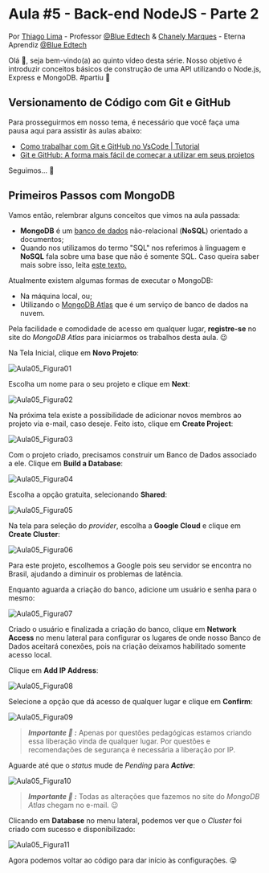 # Aula #5 - Back-end NodeJS - Parte 2

Por <a href="https://www.linkedin.com/in/thicode/" target="_blank">Thiago Lima</a> - Professor <a href="https://blueedtech.com.br/quem-somos/" target="_blank">@Blue Edtech</a> & <a href="https://www.linkedin.com/in/chanelym/" target="_blank">Chanely Marques</a> - Eterna Aprendiz <a href="https://blueedtech.com.br/quem-somos/" target="_blank">@Blue Edtech</a>

Olá :wave:, seja bem-vindo(a) ao quinto vídeo desta série. Nosso objetivo é introduzir conceitos básicos de construção de uma API utilizando o Node.js, Express e MongoDB. #partiu :blue_heart:

## Versionamento de Código com Git e GitHub

Para prosseguirmos em nosso tema, é necessário que você faça uma pausa aqui para assistir às aulas abaixo:

- <a href="https://www.youtube.com/watch?v=HIqyLRKv-YE" target="_blank">Como trabalhar com Git e GitHub no VsCode | Tutorial</a>
- <a href="https://youtu.be/0hJzCkqtnXQ" target="_blank">Git e GitHub: A forma mais fácil de começar a utilizar em seus projetos</a>

Seguimos... :blue_heart:

<!-- 12:00 -->

## Primeiros Passos com MongoDB

Vamos então, relembrar alguns conceitos que vimos na aula passada:

- **MongoDB** é um <a href="https://www.mongodb.com/pt-br" target="_blank">banco de dados</a> não-relacional (**NoSQL**) orientado a documentos;
- Quando nos utilizamos do termo "SQL" nos referimos à linguagem e **NoSQL** fala sobre uma base que não é somente SQL. Caso queira saber mais sobre isso, leita <a href="https://blog.geekhunter.com.br/sql-nosql-newsql-qual-banco-de-dados-usar/" target="_blank">este texto.</a>

Atualmente existem algumas formas de executar o MongoDB:

- Na máquina local, ou;
- Utilizando o <a href="https://www.mongodb.com/pt-br/cloud/atlas/register" target="_blank">MongoDB Atlas</a> que é um serviço de banco de dados na nuvem.

Pela facilidade e comodidade de acesso em qualquer lugar, **registre-se** no site do _MongoDB Atlas_ para iniciarmos os trabalhos desta aula. :wink:

Na Tela Inicial, clique em **Novo Projeto**:

![Aula05_Figura01](imagens/Aula05_Figura01.png)

Escolha um nome para o seu projeto e clique em **Next**:

![Aula05_Figura02](imagens/Aula05_Figura02.png)

Na próxima tela existe a possibilidade de adicionar novos membros ao projeto via e-mail, caso deseje. Feito isto, clique em **Create Project**:

![Aula05_Figura03](imagens/Aula05_Figura03.png)

Com o projeto criado, precisamos construir um Banco de Dados associado a ele. Clique em **Build a Database**:

![Aula05_Figura04](imagens/Aula05_Figura04.png)

Escolha a opção gratuita, selecionando **Shared**:

![Aula05_Figura05](imagens/Aula05_Figura05.png)

Na tela para seleção do _provider_, escolha a **Google Cloud** e clique em **Create Cluster**:

![Aula05_Figura06](imagens/Aula05_Figura06.png)

Para este projeto, escolhemos a Google pois seu servidor se encontra no Brasil, ajudando a diminuir os problemas de latência.

Enquanto aguarda a criação do banco, adicione um usuário e senha para o mesmo:

![Aula05_Figura07](imagens/Aula05_Figura07.png)

Criado o usuário e finalizada a criação do banco, clique em **Network Access** no menu lateral para configurar os lugares de onde nosso Banco de Dados aceitará conexões, pois na criação deixamos habilitado somente acesso local.

Clique em **Add IP Address**:

![Aula05_Figura08](imagens/Aula05_Figura08.png)

Selecione a opção que dá acesso de qualquer lugar e clique em **Confirm**:

![Aula05_Figura09](imagens/Aula05_Figura09.png)

> ***_Importante :mega: :_*** Apenas por questões pedagógicas estamos criando essa liberação vinda de qualquer lugar. Por questões e recomendações de segurança é necessária a liberação por IP.

Aguarde até que o _status_ mude de _Pending_ para **_Active_**:

![Aula05_Figura10](imagens/Aula05_Figura10.png)

> ***_Importante :mega: :_*** Todas as alterações que fazemos no site do _MongoDB Atlas_ chegam no e-mail. :wink:

Clicando em **Database** no menu lateral, podemos ver que o _Cluster_ foi criado com sucesso e disponibilizado:

![Aula05_Figura11](imagens/Aula05_Figura11.png)

Agora podemos voltar ao código para dar início às configurações. :stuck_out_tongue_winking_eye:

<!-- 19:40 -->
